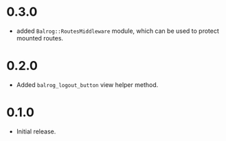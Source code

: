 # 0.3.0

- added `Balrog::RoutesMiddleware` module, which can be used to protect mounted routes.

# 0.2.0

- Added `balrog_logout_button` view helper method.

# 0.1.0

- Initial release.